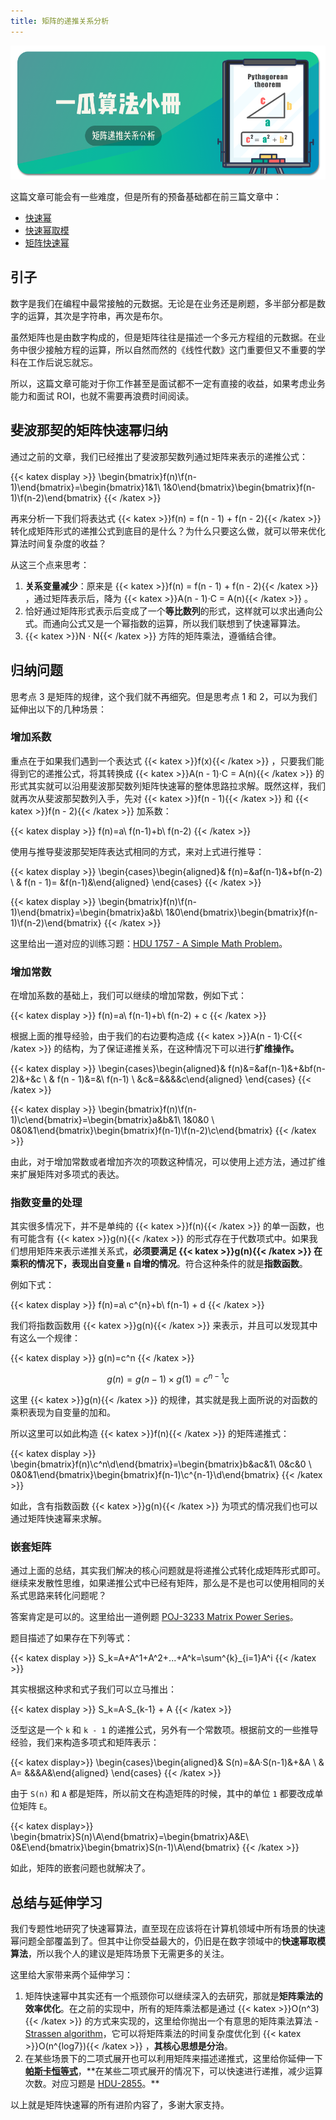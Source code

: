 ```yaml
---
title: 矩阵的递推关系分析
---
```


![题头](https://raw.githubusercontent.com/Desgard/algo/img/img/part2/ch01/4-matrix-quick-pow-analysis/title.png)

这篇文章可能会有一些难度，但是所有的预备基础都在前三篇文章中：

- [快速幂](https://www.desgard.com/algo/docs/part2/ch01/1-quick-pow/)
- [快速幂取模](https://www.desgard.com/algo/docs/part2/ch01/2-quick-pow-mod/)
- [矩阵快速幂](https://www.desgard.com/algo/docs/part2/ch01/3-matrix-quick-pow/)

## 引子

数字是我们在编程中最常接触的元数据。无论是在业务还是刷题，多半部分都是数字的运算，其次是字符串，再次是布尔。

虽然矩阵也是由数字构成的，但是矩阵往往是描述一个多元方程组的元数据。在业务中很少接触方程的运算，所以自然而然的《线性代数》这门重要但又不重要的学科在工作后说忘就忘。

所以，这篇文章可能对于你工作甚至是面试都不一定有直接的收益，如果考虑业务能力和面试 ROI，也就不需要再浪费时间阅读。

## 斐波那契的矩阵快速幂归纳

通过之前的文章，我们已经推出了斐波那契数列通过矩阵来表示的递推公式：

{{< katex display >}}
\begin{bmatrix}f(n)\\f(n-1)\end{bmatrix}=\begin{bmatrix}1&1\\ 1&0\end{bmatrix}\begin{bmatrix}f(n-1)\\f(n-2)\end{bmatrix}
{{< /katex >}}

再来分析一下我们将表达式 {{< katex >}}f(n) = f(n - 1) + f(n - 2){{< /katex >}} 转化成矩阵形式的递推公式到底目的是什么？为什么只要这么做，就可以带来优化算法时间复杂度的收益？

从这三个点来思考：

1. **关系变量减少**：原来是 {{< katex >}}f(n) = f(n - 1) + f(n - 2){{< /katex >}} ，通过矩阵表示后，降为 {{< katex >}}A(n - 1)·C = A(n){{< /katex >}} 。
2. 恰好通过矩阵形式表示后变成了一个**等比数列**的形式，这样就可以求出通向公式。而通向公式又是一个幂指数的运算，所以我们联想到了快速幂算法。
3. {{< katex >}}N · N{{< /katex >}} 方阵的矩阵乘法，遵循结合律。

## 归纳问题

思考点 3 是矩阵的规律，这个我们就不再细究。但是思考点 1 和 2，可以为我们延伸出以下的几种场景：

### 增加系数

重点在于如果我们遇到一个表达式 {{< katex >}}f(x){{< /katex >}} ，只要我们能得到它的递推公式，将其转换成  {{< katex >}}A(n - 1)·C = A(n){{< /katex >}} 的形式其实就可以沿用斐波那契数列矩阵快速幂的整体思路拉求解。既然这样，我们就再次从斐波那契数列入手，先对 {{< katex >}}f(n - 1){{< /katex >}} 和 {{< katex >}}f(n - 2){{< /katex >}} 加系数：

{{< katex display >}}
f(n)=a\ f(n-1)+b\ f(n-2)
{{< /katex >}}

使用与推导斐波那契矩阵表达式相同的方式，来对上式进行推导：

{{< katex display >}}
\begin{cases}\begin{aligned}& f(n)=&af(n-1)&+bf(n-2) \\ & f(n - 1)= &f(n-1)&\end{aligned} \end{cases}
{{< /katex >}}

{{< katex display >}}
\begin{bmatrix}f(n)\\f(n-1)\end{bmatrix}=\begin{bmatrix}a&b\\ 1&0\end{bmatrix}\begin{bmatrix}f(n-1)\\f(n-2)\end{bmatrix}
{{< /katex >}}

这里给出一道对应的训练习题：[HDU 1757 - A Simple Math Problem]([http://acm.hdu.edu.cn/showproblem.php?pid=1757](http://acm.hdu.edu.cn/showproblem.php?pid=1757))。

### 增加常数

在增加系数的基础上，我们可以继续的增加常数，例如下式：

{{< katex display >}}
f(n)=a\ f(n-1)+b\ f(n-2) + c
{{< /katex >}}

根据上面的推导经验，由于我们的右边要构造成 {{< katex >}}A(n - 1)·C{{< /katex >}} 的结构，为了保证递推关系，在这种情况下可以进行**扩维操作。**

{{< katex display >}}
\begin{cases}\begin{aligned}& f(n)&=&af(n-1)&+&bf(n-2)&+&c \\ & f(n - 1)&=&\ f(n-1) \\ &c&=&&&&c\end{aligned} \end{cases}
{{< /katex >}}

{{< katex display >}}
\begin{bmatrix}f(n)\\f(n-1)\\c\end{bmatrix}=\begin{bmatrix}a&b&1\\ 1&0&0 \\ 0&0&1\end{bmatrix}\begin{bmatrix}f(n-1)\\f(n-2)\\c\end{bmatrix}
{{< /katex >}}

由此，对于增加常数或者增加齐次的项数这种情况，可以使用上述方法，通过扩维来扩展矩阵对多项式的表达。

### 指数变量的处理

其实很多情况下，并不是单纯的 {{< katex >}}f(n){{< /katex >}} 的单一函数，也有可能含有 {{< katex >}}g(n){{< /katex >}} 的形式存在于代数项式中。如果我们想用矩阵来表示递推关系式，**必须要满足 {{< katex >}}g(n){{< /katex >}} 在乘积的情况下，表现出自变量 `n` 自增的情况**。符合这种条件的就是**指数函数**。

例如下式：

{{< katex display >}}
f(n)=a\ c^{n}+b\ f(n-1) + d
{{< /katex >}}

我们将指数函数用 {{< katex >}}g(n){{< /katex >}} 来表示，并且可以发现其中有这么一个规律：

{{< katex display >}}
g(n)=c^n
{{< /katex >}}

$$g(n)=g(n-1) \times g(1) = c^{n-1}c$$

这里 {{< katex >}}g(n){{< /katex >}} 的规律，其实就是我上面所说的对函数的乘积表现为自变量的加和。

所以这里可以如此构造 {{< katex >}}f(n){{< /katex >}} 的矩阵递推式：

{{< katex display >}}
\begin{bmatrix}f(n)\\c^n\\d\end{bmatrix}=\begin{bmatrix}b&ac&1\\ 0&c&0 \\ 0&0&1\end{bmatrix}\begin{bmatrix}f(n-1)\\c^{n-1}\\d\end{bmatrix}
{{< /katex >}}

如此，含有指数函数 {{< katex >}}g(n){{< /katex >}} 为项式的情况我们也可以通过矩阵快速幂来求解。

### 嵌套矩阵

通过上面的总结，其实我们解决的核心问题就是将递推公式转化成矩阵形式即可。继续来发散性思维，如果递推公式中已经有矩阵，那么是不是也可以使用相同的关系式思路来转化问题呢？

答案肯定是可以的。这里给出一道例题 [POJ-3233 Matrix Power Series]([http://poj.org/problem?id=3233](http://poj.org/problem?id=3233))。

题目描述了如果存在下列等式：

{{< katex display >}}
S_k=A+A^1+A^2+...+A^k=\sum^{k}_{i=1}A^i
{{< /katex >}}

其实根据这种求和式子我们可以立马推出：

{{< katex display >}}
S_k=A·S_{k-1} + A
{{< /katex >}}

泛型这是一个 `k` 和 `k - 1` 的递推公式，另外有一个常数项。根据前文的一些推导经验，我们来构造多项式和矩阵表示：

{{< katex display>}}
\begin{cases}\begin{aligned}& S(n)=&A·S(n-1)&+&A \\ & A= &&&A&\end{aligned} \end{cases}
{{< /katex >}}

由于 `S(n)` 和 `A` 都是矩阵，所以前文在构造矩阵的时候，其中的单位 `1` 都要改成单位矩阵 `E`。

{{< katex display>}}
\begin{bmatrix}S(n)\\A\end{bmatrix}=\begin{bmatrix}A&E\\ 0&E\end{bmatrix}\begin{bmatrix}S(n-1)\\A\end{bmatrix}
{{< /katex >}}

如此，矩阵的嵌套问题也就解决了。

## 总结与延伸学习

我们专题性地研究了快速幂算法，直至现在应该将在计算机领域中所有场景的快速幂问题全部覆盖到了。但其中让你受益最大的，仍旧是在数字领域中的**快速幂取模算法**，所以我个人的建议是矩阵场景下无需更多的关注。

这里给大家带来两个延伸学习：

1. 矩阵快速幂中其实还有一个瓶颈你可以继续深入的去研究，那就是**矩阵乘法的效率优化**。在之前的实现中，所有的矩阵乘法都是通过 {{< katex >}}O(n^3){{< /katex >}} 的方式来实现的，这里给你抛出一个有意思的矩阵乘法算法 - [Strassen algorithm]([https://zh.wikipedia.org/wiki/施特拉森演算法](https://zh.wikipedia.org/wiki/%E6%96%BD%E7%89%B9%E6%8B%89%E6%A3%AE%E6%BC%94%E7%AE%97%E6%B3%95))，它可以将矩阵乘法的时间复杂度优化到 {{< katex >}}O(n^{log7}){{< /katex >}} ，**其核心思想是分治**。
2. 在某些场景下的二项式展开也可以利用矩阵来描述递推式，这里给你延伸一下[**帕斯卡恒等式**](**[https://zh.wikipedia.org/wiki/帕斯卡法則](https://zh.wikipedia.org/wiki/%E5%B8%95%E6%96%AF%E5%8D%A1%E6%B3%95%E5%89%87)**)，**在某些二项式展开的情况下，可以快速进行递推，减少运算次数。对应习题是 [HDU-2855](**[http://acm.hdu.edu.cn/showproblem.php?pid=2855](http://acm.hdu.edu.cn/showproblem.php?pid=2855)**)。**

以上就是矩阵快速幂的所有进阶内容了，多谢大家支持。